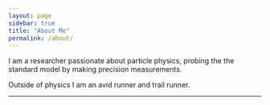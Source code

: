 ```yaml
---
layout: page
sidebar: true
title: "About Me"
permalink: /about/
---
```


I am a researcher passionate about particle physics, probing the the standard model by making precision measurements. 

Outside of physics I am an avid runner and trail runner.

---